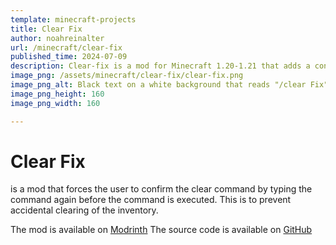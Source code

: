 ```yaml
---
template: minecraft-projects
title: Clear Fix
author: noahreinalter
url: /minecraft/clear-fix
published_time: 2024-07-09
description: Clear-fix is a mod for Minecraft 1.20-1.21 that adds a conformation requirement to the clear command.
image_png: /assets/minecraft/clear-fix/clear-fix.png
image_png_alt: Black text on a white background that reads "/clear Fix"
image_png_height: 160
image_png_width: 160

---
```


# Clear Fix

is a mod that forces the user to confirm the clear command by typing the command again before the command is executed. This is to prevent accidental clearing of the inventory.

The mod is available on [Modrinth](https://modrinth.com/mod/clear-fix)
The source code is available on [GitHub](https://github.com/noahreinalter/clear-fix)
